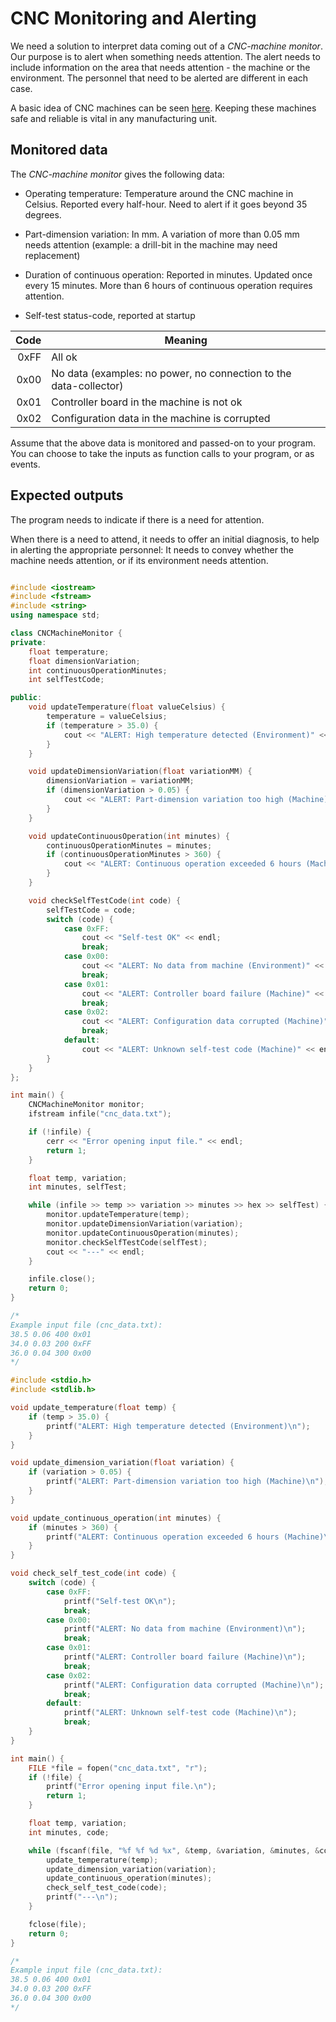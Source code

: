 # CNC Monitoring and Alerting

We need a solution to interpret data coming out of a _CNC-machine monitor_.
Our purpose is to alert when something needs attention.
The alert needs to include information on the area that needs attention -
the machine or the environment.
The personnel that need to be alerted are different in each case.

A basic idea of CNC machines can be seen [here](https://en.wikipedia.org/wiki/Numerical_control).
Keeping these machines safe and reliable is vital in any manufacturing unit.

## Monitored data

The _CNC-machine monitor_ gives the following data:

- Operating temperature: Temperature around the CNC machine in Celsius.
Reported every half-hour. Need to alert if it goes beyond 35 degrees.

- Part-dimension variation: In mm. A variation of more than 0.05 mm needs attention
(example: a drill-bit in the machine may need replacement)

- Duration of continuous operation: Reported in minutes.
Updated once every 15 minutes.
More than 6 hours of continuous operation requires attention.

- Self-test status-code, reported at startup

| Code | Meaning |
|---:|---|
|0xFF|All ok|
|0x00|No data (examples: no power, no connection to the data-collector)|
|0x01|Controller board in the machine is not ok|
|0x02|Configuration data in the machine is corrupted|

Assume that the above data is monitored and passed-on to your program.
You can choose to take the inputs as function calls to your program, or as events.

## Expected outputs

The program needs to indicate if there is a need for attention.

When there is a need to attend,
it needs to offer an initial diagnosis,
to help in alerting the appropriate personnel:
It needs to convey whether the machine needs attention,
or if its environment needs attention.


```C++

#include <iostream>
#include <fstream>
#include <string>
using namespace std;

class CNCMachineMonitor {
private:
    float temperature;
    float dimensionVariation;
    int continuousOperationMinutes;
    int selfTestCode;

public:
    void updateTemperature(float valueCelsius) {
        temperature = valueCelsius;
        if (temperature > 35.0) {
            cout << "ALERT: High temperature detected (Environment)" << endl;
        }
    }

    void updateDimensionVariation(float variationMM) {
        dimensionVariation = variationMM;
        if (dimensionVariation > 0.05) {
            cout << "ALERT: Part-dimension variation too high (Machine)" << endl;
        }
    }

    void updateContinuousOperation(int minutes) {
        continuousOperationMinutes = minutes;
        if (continuousOperationMinutes > 360) {
            cout << "ALERT: Continuous operation exceeded 6 hours (Machine)" << endl;
        }
    }

    void checkSelfTestCode(int code) {
        selfTestCode = code;
        switch (code) {
            case 0xFF:
                cout << "Self-test OK" << endl;
                break;
            case 0x00:
                cout << "ALERT: No data from machine (Environment)" << endl;
                break;
            case 0x01:
                cout << "ALERT: Controller board failure (Machine)" << endl;
                break;
            case 0x02:
                cout << "ALERT: Configuration data corrupted (Machine)" << endl;
                break;
            default:
                cout << "ALERT: Unknown self-test code (Machine)" << endl;
        }
    }
};

int main() {
    CNCMachineMonitor monitor;
    ifstream infile("cnc_data.txt");

    if (!infile) {
        cerr << "Error opening input file." << endl;
        return 1;
    }

    float temp, variation;
    int minutes, selfTest;

    while (infile >> temp >> variation >> minutes >> hex >> selfTest) {
        monitor.updateTemperature(temp);
        monitor.updateDimensionVariation(variation);
        monitor.updateContinuousOperation(minutes);
        monitor.checkSelfTestCode(selfTest);
        cout << "---" << endl;
    }

    infile.close();
    return 0;
}

/*
Example input file (cnc_data.txt):
38.5 0.06 400 0x01
34.0 0.03 200 0xFF
36.0 0.04 300 0x00
*/

```


```C
#include <stdio.h>
#include <stdlib.h>

void update_temperature(float temp) {
    if (temp > 35.0) {
        printf("ALERT: High temperature detected (Environment)\n");
    }
}

void update_dimension_variation(float variation) {
    if (variation > 0.05) {
        printf("ALERT: Part-dimension variation too high (Machine)\n");
    }
}

void update_continuous_operation(int minutes) {
    if (minutes > 360) {
        printf("ALERT: Continuous operation exceeded 6 hours (Machine)\n");
    }
}

void check_self_test_code(int code) {
    switch (code) {
        case 0xFF:
            printf("Self-test OK\n");
            break;
        case 0x00:
            printf("ALERT: No data from machine (Environment)\n");
            break;
        case 0x01:
            printf("ALERT: Controller board failure (Machine)\n");
            break;
        case 0x02:
            printf("ALERT: Configuration data corrupted (Machine)\n");
            break;
        default:
            printf("ALERT: Unknown self-test code (Machine)\n");
            break;
    }
}

int main() {
    FILE *file = fopen("cnc_data.txt", "r");
    if (!file) {
        printf("Error opening input file.\n");
        return 1;
    }

    float temp, variation;
    int minutes, code;

    while (fscanf(file, "%f %f %d %x", &temp, &variation, &minutes, &code) == 4) {
        update_temperature(temp);
        update_dimension_variation(variation);
        update_continuous_operation(minutes);
        check_self_test_code(code);
        printf("---\n");
    }

    fclose(file);
    return 0;
}

/*
Example input file (cnc_data.txt):
38.5 0.06 400 0x01
34.0 0.03 200 0xFF
36.0 0.04 300 0x00
*/
```
